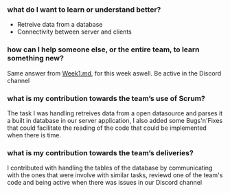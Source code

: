 ### what do I want to learn or understand better?

* Retreive data from a database
* Connectivity between server and clients

### how can I help someone else, or the entire team, to learn something new?

Same answer from [Week1.md](https://github.com/Morshok/Klingon-repo/blob/master/Organization/Reflections/Individual%20Reflections/Phong/Week1.md), for this week aswell.
Be active in the Discord channel

### what is my contribution towards the team’s use of Scrum?

The task I was handling retreives data from a open datasource and parses it a built in database in our server application, I also added some Bugs'n'Fixes that could facilitate the reading of the code that could be implemented when there is time.

### what is my contribution towards the team’s deliveries?

I contributed with handling the tables of the database by communicating with the ones that were involve with similar tasks, reviewd one of the team's code and being active when there was issues in our Discord channel
